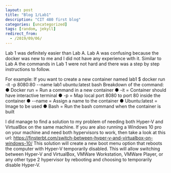 ```yaml
---
layout: post
title: "Blog 1/Lab1"
description: "CIT 480 first blog"
categories: [uncategorized]
tags: [random, jekyll]
redirect_from:
  - /2019/09/06/
---
```

Lab 1 was definitely easier than Lab A. Lab A was confusing because the docker was new to me and I did not have any experience with it. 
Similar to Lab A the commands in Lab 1 were not hard and there was a step by step instructions to follow. 

For example:
If you want to create a new container named lab1
$ docker run -it -p 8080:80 --name lab1 ubuntu:latest bash
Breakdown of the command:
● Docker run = Run a command in a new container
● -it = Container should have interactive terminal
● -p = Map local port 8080 to port 80 inside the container
● --name = Assign a name to the container
● Ubuntu:latest = Image to be used
● Bash = Run the bash command when the container is built

I did manage to find a solution to my problem of needing both Hyper-V and VirtualBox on the same machine.
If you are also running a Windows 10 pro on your machine and need both hypervisors to work, then take a look at this url:
https://finsterbt.com/switch-between-hyper-v-and-virtualbox-on-windows-10/
This solution will create a new boot menu option that reboots the computer with Hyper-V temporarily disabled. 
This will allow switching between Hyper-V and VirtualBox, VMWare Workstation, VMWare Player, or any other type 2 hypervisor by rebooting and choosing to temporarily disable Hyper-V.
